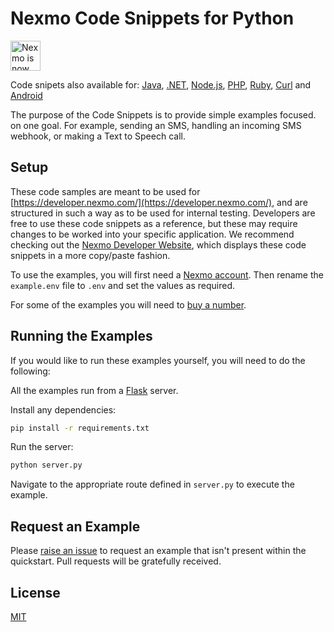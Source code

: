 # Nexmo Code Snippets for Python

<img src="https://developer.nexmo.com/assets/images/Vonage_Nexmo.svg" height="48px" alt="Nexmo is now known as Vonage" />

Code snipets also available for: [Java](https://github.com/nexmo/nexmo-java-code-snippets), [.NET](https://github.com/nexmo/nexmo-dotnet-code-snippets), [Node.js](https://github.com/nexmo/nexmo-node-code-snippets), [PHP](https://github.com/nexmo/nexmo-php-code-snippets), [Ruby](https://github.com/nexmo/nexmo-ruby-code-snippets), [Curl](https://github.com/Nexmo/nexmo-curl-code-snippets) and [Android](https://github.com/nexmo-community/quickstart-android)

The purpose of the Code Snippets is to provide simple examples focused.
on one goal. For example, sending an SMS, handling an incoming SMS webhook,
or making a Text to Speech call.

## Setup

These code samples are meant to be used for [https://developer.nexmo.com/](https://developer.nexmo.com/), and are structured in such a way as to be used for internal testing. Developers are free to use these code snippets as a reference, but these may require changes to be worked into your specific application. We recommend checking out the [Nexmo Developer Website](https://developer.nexmo.com/), which displays these code snippets in a more copy/paste fashion.

To use the examples, you will first need a [Nexmo account][sign-up]. Then rename
the `example.env` file to `.env` and set the values as required.

For some of the examples you will need to [buy a number][buy-number].

## Running the Examples

If you would like to run these examples yourself, you will need to do the following:

All the examples run from a [Flask](http://flask.pocoo.org/) server.

Install any dependencies:


```sh
pip install -r requirements.txt
```

Run the server:

```sh
python server.py
```

Navigate to the appropriate route defined in `server.py` to execute the example.

## Request an Example

Please [raise an issue](https://github.com/nexmo-community/nexmo-python-quickstart/issues) to request an example that isn't present within the quickstart. Pull requests will be gratefully received.

## License

[MIT](LICENSE)

[sign-up]: https://dashboard.nexmo.com/sign-up
[buy-number]: https://dashboard.nexmo.com/buy-numbers
